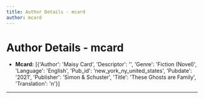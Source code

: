 ```yaml
---
title: Author Details - mcard
author: mcard
---
```


# Author Details - mcard

<ul>
    <li><strong>Mcard:</strong> [{'Author': 'Maisy Card', 'Descriptor': '', 'Genre': 'Fiction (Novel)', 'Language': 'English', 'Pub_id': 'new_york_ny_united_states', 'Pubdate': '2021', 'Publisher': 'Simon & Schuster', 'Title': 'These Ghosts are Family', 'Translation': 'n'}]</li>
</ul>
<hr>